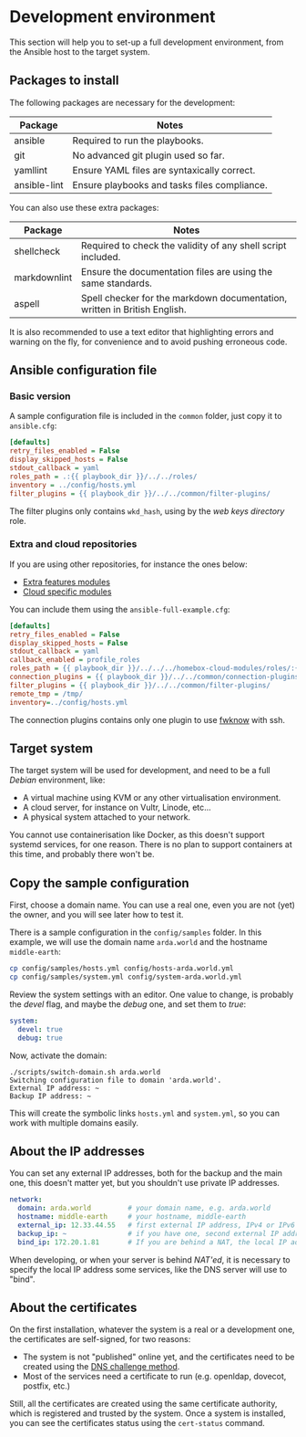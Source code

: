 # Development environment

This section will help you to set-up a full development environment, from the Ansible host
to the target system.

## Packages to install

The following packages are necessary for the development:

| Package      | Notes                                        |
|--------------|----------------------------------------------|
| ansible      | Required to run the playbooks.               |
| git          | No advanced git plugin used so far.          |
| yamllint     | Ensure YAML files are syntaxically correct.  |
| ansible-lint | Ensure playbooks and tasks files compliance. |

You can also use these extra packages:

| Package      | Notes                                                                     |
|--------------|---------------------------------------------------------------------------|
| shellcheck   | Required to check the validity of any shell script included.              |
| markdownlint | Ensure the documentation files are using the same standards.              |
| aspell       | Spell checker for the markdown documentation, written in British English. |

It is also recommended to use a text editor that highlighting errors and warning on the
fly, for convenience and to avoid pushing erroneous code.


## Ansible configuration file


### Basic version

A sample configuration file is included in the `common` folder, just copy it to
`ansible.cfg`:

```ini
[defaults]
retry_files_enabled = False
display_skipped_hosts = False
stdout_callback = yaml
roles_path = .:{{ playbook_dir }}/../../roles/
inventory = ../config/hosts.yml
filter_plugins = {{ playbook_dir }}/../../common/filter-plugins/
```

The filter plugins only contains `wkd_hash`, using by the _web keys directory_ role.


### Extra and cloud repositories

If you are using other repositories, for instance the ones below:

- [Extra features modules](https://github.com/progmaticltd/homebox-extra-modules)
- [Cloud specific modules](https://github.com/progmaticltd/homebox-cloud-modules)

You can include them using the `ansible-full-example.cfg`:

```ini
[defaults]
retry_files_enabled = False
display_skipped_hosts = False
stdout_callback = yaml
callback_enabled = profile_roles
roles_path = {{ playbook_dir }}/../../../homebox-cloud-modules/roles/:{{ playbook_dir }}/../../../homebox-extra-modules/roles/:{{ playbook_dir }}/../../roles/
connection_plugins = {{ playbook_dir }}/../../common/connection-plugins/
filter_plugins = {{ playbook_dir }}/../../common/filter-plugins/
remote_tmp = /tmp/
inventory=../config/hosts.yml
```

The connection plugins contains only one plugin to use
[fwknow](https://www.cipherdyne.org/fwknop/) with ssh.


## Target system

The target system will be used for development, and need to be a full _Debian_
environment, like:

- A virtual machine using KVM or any other virtualisation environment.
- A cloud server, for instance on Vultr, Linode, etc...
- A physical system attached to your network.

You cannot use containerisation like Docker, as this doesn't support systemd services, for
one reason. There is no plan to support containers at this time, and probably there won't
be.

## Copy the sample configuration

First, choose a domain name. You can use a real one, even you are not (yet) the owner, and
you will see later how to test it.

There is a sample configuration in the `config/samples` folder. In this example, we will
use the domain name `arda.world` and the hostname `middle-earth`:

```sh
cp config/samples/hosts.yml config/hosts-arda.world.yml
cp config/samples/system.yml config/system-arda.world.yml
```

Review the system settings with an editor. One value to change, is probably the _devel_
flag, and maybe the _debug_ one, and set them to _true_:

```yml
system:
  devel: true
  debug: true
```


Now, activate the domain:

```plain
./scripts/switch-domain.sh arda.world
Switching configuration file to domain 'arda.world'.
External IP address: ~
Backup IP address: ~
```

This will create the symbolic links `hosts.yml` and `system.yml`, so you can work with
multiple domains easily.

## About the IP addresses

You can set any external IP addresses, both for the backup and the main one, this doesn't
matter yet, but you shouldn't use private IP addresses.

```yml
network:
  domain: arda.world         # your domain name, e.g. arda.world
  hostname: middle-earth     # your hostname, middle-earth
  external_ip: 12.33.44.55   # first external IP address, IPv4 or IPv6
  backup_ip: ~               # if you have one, second external IP address, IPv4 or IPv6, otherwise, use ~
  bind_ip: 172.20.1.81       # If you are behind a NAT, the local IP address externally NAT'ed,
```

When developing, or when your server is behind _NAT'ed_, it is necessary to specify the
local IP address some services, like the DNS server will use to "bind".

## About the certificates

On the first installation, whatever the system is a real or a development one, the
certificates are self-signed, for two reasons:

- The system is not "published" online yet, and the certificates need to be created using the
  [DNS challenge method](https://letsencrypt.org/docs/challenge-types/#dns-01-challenge).
- Most of the services need a certificate to run (e.g. openldap, dovecot, postfix, etc.)

Still, all the certificates are created using the same certificate authority, which is
registered and trusted by the system. Once a system is installed, you can see the
certificates status using the `cert-status` command.
